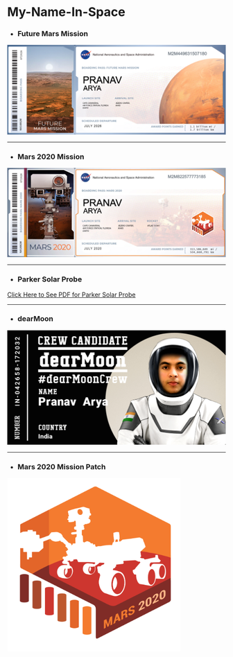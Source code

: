 # My-Name-In-Space

- ### Future Mars Mission
![](BoardingPass_MyNameOnFutureMission.png)

***
- ### Mars 2020 Mission
![](BoardingPass_MyNameOnMars2020.png)

***
- ### Parker Solar Probe
<a href="https://github.com/PranavArya37/My-Name-In-Space/blob/d5ba7ce48161ab6492e37d05d4f83fd89a8da314/Parker%20Solar%20Probe.pdf" target="_blank">Click Here to See PDF for Parker Solar Probe</a>

***

- ### dearMoon
![](dearMoon.png)

***

- ### Mars 2020 Mission Patch
<img src="mars2020-mission-patch.f0bbf0a8.png" alt="" height="400px" width="400px">




